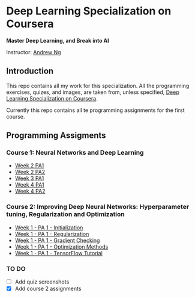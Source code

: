 # Deep Learning Specialization on Coursera
**Master Deep Learning, and Break into AI**

Instructor: [Andrew Ng](http://www.andrewng.org/)

## Introduction

This repo contains all my work for this specialization. All the programming exercises, quizes, and images, are taken from, unless specified, [Deep Learning Specialization on Coursera](https://www.coursera.org/specializations/deep-learning).

Currently this repo contains all te programming assignments for the first course. 
## Programming Assigments 

### Course 1: Neural Networks and Deep Learning 
- [Week 2 PA1](https://github.com/karanchawla/DeepLearningSpecialization-Coursera/blob/master/Neural%20Networks%20and%20Deep%20Learning/Week%202/Python%2BBasics%2BWith%2BNumpy%2Bv3.ipynb)
- [Week 2 PA2](https://github.com/karanchawla/DeepLearningSpecialization-Coursera/blob/master/Neural%20Networks%20and%20Deep%20Learning/Week%202/Logistic%2BRegression%2Bwith%2Ba%2BNeural%2BNetwork%2Bmindset%2Bv3.ipynb)
- [Week 3 PA1](https://github.com/karanchawla/DeepLearningSpecialization-Coursera/blob/master/Neural%20Networks%20and%20Deep%20Learning/Week%203/Planar%2Bdata%2Bclassification%2Bwith%2Bone%2Bhidden%2Blayer%2Bv3.ipynb)
- [Week 4 PA1](https://github.com/karanchawla/DeepLearningSpecialization-Coursera/blob/master/Neural%20Networks%20and%20Deep%20Learning/Week%204/Building%2Byour%2BDeep%2BNeural%2BNetwork%2B-%2BStep%2Bby%2BStep%2Bv3.ipynb)
- [Week 4 PA2](https://github.com/karanchawla/DeepLearningSpecialization-Coursera/blob/master/Neural%20Networks%20and%20Deep%20Learning/Week%204/Deep%2BNeural%2BNetwork%2B-%2BApplication%2Bv3.ipynb)

### Course 2: Improving Deep Neural Networks: Hyperparameter tuning, Regularization and Optimization
- [Week 1 - PA 1 - Initialization](https://github.com/karanchawla/DeepLearningSpecialization-Coursera/blob/master/Course_2/Initialization.ipynb)
- [Week 1 - PA 1 - Regularization](https://github.com/karanchawla/DeepLearningSpecialization-Coursera/blob/master/Course_2/Regularization.ipynb)
- [Week 1 - PA 1 - Gradient Checking](https://github.com/karanchawla/DeepLearningSpecialization-Coursera/blob/master/Course_2/Gradient%2BChecking.ipynb)
- [Week 1 - PA 1 - Optimization Methods](https://github.com/karanchawla/DeepLearningSpecialization-Coursera/blob/master/Course_2/Optimization%20Methods.ipynb)
- [Week 1 - PA 1 - TensorFlow Tutorial](https://github.com/karanchawla/DeepLearningSpecialization-Coursera/blob/master/Course_2/TensorflowTutorial.ipynb)

### TO DO
- [ ] Add quiz screenshots
- [x] Add course 2 assignments
